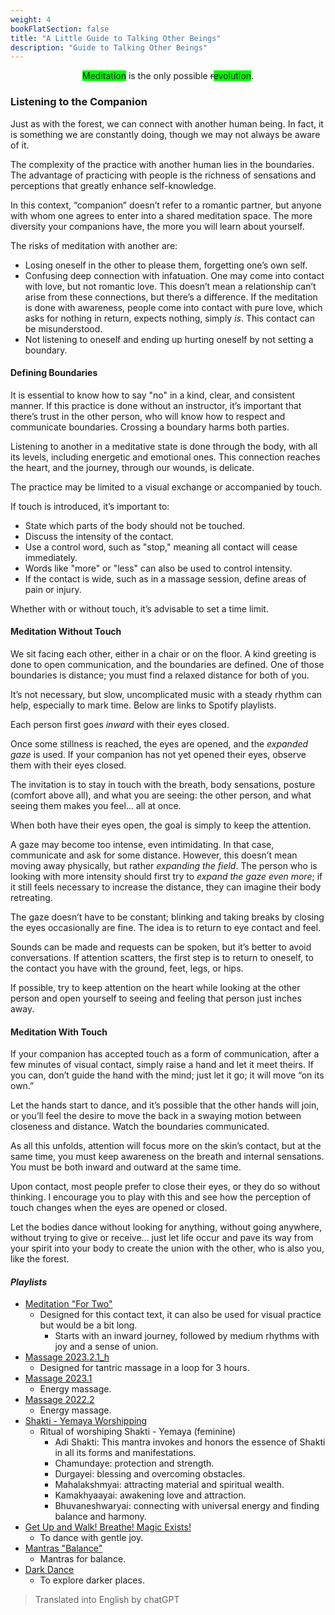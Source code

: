 ```yaml
---
weight: 4
bookFlatSection: false
title: "A Little Guide to Talking Other Beings"
description: "Guide to Talking Other Beings"
---
```


<div style="text-align: center">
<span style="background-color: lime">Meditation</span> is the only possible <s>r</s><span style="background-color: lime">evolution</span>.
</div>

### Listening to the Companion

Just as with the forest, we can connect with another human being. In fact, it is something we are constantly doing, though we may not always be aware of it.

The complexity of the practice with another human lies in the boundaries. The advantage of practicing with people is the richness of sensations and perceptions that greatly enhance self-knowledge.

In this context, “companion” doesn’t refer to a romantic partner, but anyone with whom one agrees to enter into a shared meditation space. The more diversity your companions have, the more you will learn about yourself.

The risks of meditation with another are:

- Losing oneself in the other to please them, forgetting one’s own self.
- Confusing deep connection with infatuation. One may come into contact with love, but not romantic love. This doesn’t mean a relationship can’t arise from these connections, but there’s a difference. If the meditation is done with awareness, people come into contact with pure love, which asks for nothing in return, expects nothing, simply *is*. This contact can be misunderstood.
- Not listening to oneself and ending up hurting oneself by not setting a boundary.

#### Defining Boundaries

It is essential to know how to say "no" in a kind, clear, and consistent manner. If this practice is done without an instructor, it’s important that there’s trust in the other person, who will know how to respect and communicate boundaries. Crossing a boundary harms both parties.

Listening to another in a meditative state is done through the body, with all its levels, including energetic and emotional ones. This connection reaches the heart, and the journey, through our wounds, is delicate.

The practice may be limited to a visual exchange or accompanied by touch.

If touch is introduced, it’s important to:

- State which parts of the body should not be touched.
- Discuss the intensity of the contact.
- Use a control word, such as "stop," meaning all contact will cease immediately.
- Words like "more" or "less" can also be used to control intensity.
- If the contact is wide, such as in a massage session, define areas of pain or injury.

Whether with or without touch, it’s advisable to set a time limit.

#### Meditation Without Touch

We sit facing each other, either in a chair or on the floor. A kind greeting is done to open communication, and the boundaries are defined. One of those boundaries is distance; you must find a relaxed distance for both of you.

It’s not necessary, but slow, uncomplicated music with a steady rhythm can help, especially to mark time. Below are links to Spotify playlists.

Each person first goes *inward* with their eyes closed.

Once some stillness is reached, the eyes are opened, and the *expanded gaze* is used. If your companion has not yet opened their eyes, observe them with their eyes closed.

The invitation is to stay in touch with the breath, body sensations, posture (comfort above all), and what you are seeing: the other person, and what seeing them makes you feel… all at once.

When both have their eyes open, the goal is simply to keep the attention.

A gaze may become too intense, even intimidating. In that case, communicate and ask for some distance. However, this doesn’t mean moving away physically, but rather *expanding the field*. The person who is looking with more intensity should first try to *expand the gaze even more*; if it still feels necessary to increase the distance, they can imagine their body retreating.

The gaze doesn’t have to be constant; blinking and taking breaks by closing the eyes occasionally are fine. The idea is to return to eye contact and feel.

Sounds can be made and requests can be spoken, but it’s better to avoid conversations. If attention scatters, the first step is to return to oneself, to the contact you have with the ground, feet, legs, or hips.

If possible, try to keep attention on the heart while looking at the other person and open yourself to seeing and feeling that person just inches away.

#### Meditation With Touch

If your companion has accepted touch as a form of communication, after a few minutes of visual contact, simply raise a hand and let it meet theirs. If you can, don’t guide the hand with the mind; just let it go; it will move “on its own.”

Let the hands start to dance, and it’s possible that the other hands will join, or you’ll feel the desire to move the back in a swaying motion between closeness and distance. Watch the boundaries communicated.

As all this unfolds, attention will focus more on the skin’s contact, but at the same time, you must keep awareness on the breath and internal sensations. You must be both inward and outward at the same time.

Upon contact, most people prefer to close their eyes, or they do so without thinking. I encourage you to play with this and see how the perception of touch changes when the eyes are opened or closed.

Let the bodies dance without looking for anything, without going anywhere, without trying to give or receive… just let life occur and pave its way from your spirit into your body to create the union with the other, who is also you, like the forest.

#### *Playlists*

* [Meditation "For Two"](https://open.spotify.com/playlist/0xMZRYiDnPppAqzEdNCFAN?si=b25f389224d6479b)  
    * Designed for this contact text, it can also be used for visual practice but would be a bit long.  
        * Starts with an inward journey, followed by medium rhythms with joy and a sense of union.  
* [Massage 2023.2.1_h](https://open.spotify.com/playlist/05GjmghyHoM0Q4y9a1zGBH?si=e9bf4bebb023456e)  
    * Designed for tantric massage in a loop for 3 hours.  
* [Massage 2023.1](https://open.spotify.com/playlist/4SIPQDtaOjkLFmbPUDeu2X?si=01fab89bd7a248ed)  
    * Energy massage.  
* [Massage 2022.2](https://open.spotify.com/playlist/7t6fCnoRtPqMRPffW0heTO?si=de7d94c7e3334feb)  
    * Energy massage.  
* [Shakti - Yemaya Worshipping](https://open.spotify.com/playlist/0UFcHZJcsTxSz66oNefiTZ?si=438d31c9c18a45d0)  
    * Ritual of worshiping Shakti - Yemaya (feminine)  
        * Adi Shakti: This mantra invokes and honors the essence of Shakti in all its forms and manifestations.  
        * Chamundaye: protection and strength.  
        * Durgayei: blessing and overcoming obstacles.  
        * Mahalakshmyai: attracting material and spiritual wealth.  
        * Kamakhyaayai: awakening love and attraction.  
        * Bhuvaneshwaryai: connecting with universal energy and finding balance and harmony.  
* [Get Up and Walk! Breathe! Magic Exists!](https://open.spotify.com/playlist/2iW7yY7gBacOQ4OMTZSkST?si=1af5b07e28db42c1)  
    * To dance with gentle joy.  
* [Mantras "Balance"](https://open.spotify.com/playlist/3NAdcr7TW20xMRAf1dLwdZ?si=2d47008f547048ba)  
    * Mantras for balance.  
* [Dark Dance](https://open.spotify.com/playlist/0mB87XM4YDii5G3JUP9NPq?si=b5de09537a0540de)  
    * To explore darker places.

> Translated into English by chatGPT
